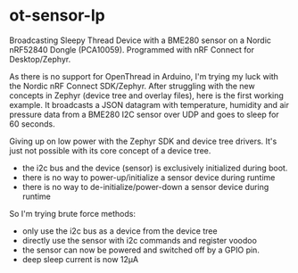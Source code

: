 # ot-sensor-lp
Broadcasting Sleepy Thread Device with a BME280 sensor on a Nordic nRF52840 Dongle (PCA10059). Programmed with nRF Connect for Desktop/Zephyr.

As there is no support for OpenThread in Arduino, I'm trying my luck with the Nordic nRF Connect SDK/Zephyr. 
After struggling with the new concepts in Zephyr (device tree and overlay files), here is the first working example.
It broadcasts a JSON datagram with temperature, humidity and air pressure data from a BME280 I2C sensor over UDP and goes to sleep for 60 seconds.

Giving up on low power with the Zephyr SDK and device tree drivers. It's just not possible with its core concept of a device tree.
* the i2c bus and the device (sensor) is exclusively initialized during boot.
* there is no way to power-up/initialize a sensor device during runtime
* there is no way to de-initialize/power-down a sensor device during runtime

So I'm trying brute force methods:
* only use the i2c bus as a device from the device tree
* directly use the sensor with i2c commands and register voodoo
* the sensor can now be powered and switched off by a GPIO pin.
* deep sleep current is now 12µA
